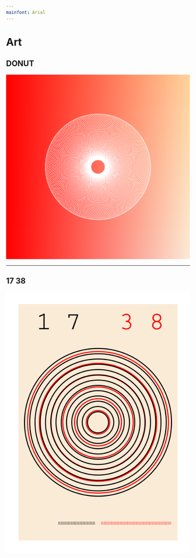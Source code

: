 ```yaml
---
mainfont: Arial
---
```

# Art

## DONUT

![](start/donut/donut.png)

***

## 17     38

![](start/1738/1728.png)

